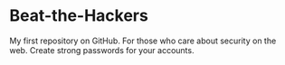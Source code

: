# Beat-the-Hackers
My first repository on GitHub. For those who care about security on the web. Create strong passwords for your accounts.
